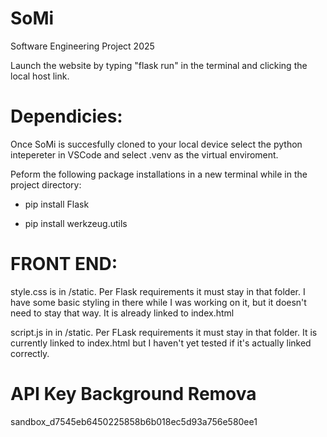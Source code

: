 # SoMi
Software Engineering Project 2025

Launch the website by typing "flask run" in the terminal and clicking the local host link.

# Dependicies:

Once SoMi is succesfully cloned to your local device select the python intepereter in VSCode and select .venv as the virtual enviroment.

Peform the following package installations in a new terminal while in the project directory:

- pip install Flask

- pip install werkzeug.utils

# FRONT END:

style.css is in /static. Per Flask requirements it must stay in that folder. I have some basic styling in there while
I was working on it, but it doesn't need to stay that way. It is already linked to index.html

script.js in in /static. Per FLask requirements it must stay in that folder. It is currently linked to index.html but
I haven't yet tested if it's actually linked correctly.


# API Key Background Remova

sandbox_d7545eb6450225858b6b018ec5d93a756e580ee1
